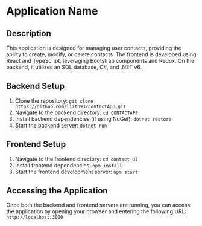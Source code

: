 # Application Name

## Description

This application is designed for managing user contacts, providing the ability to create, modify, or delete contacts. The frontend is developed using React and TypeScript, leveraging Bootstrap components and Redux. On the backend, it utilizes an SQL database, C#, and .NET v6.

## Backend Setup

1. Clone the repository: `git clone https://github.com/lizth93/ContactApp.git`
2. Navigate to the backend directory: `cd CONTACTAPP`
3. Install backend dependencies (if using NuGet): `dotnet restore`
4. Start the backend server: `dotnet run`

## Frontend Setup

1. Navigate to the frontend directory: `cd contact-UI`
2. Install frontend dependencies: `npm install`
3. Start the frontend development server: `npm start`

## Accessing the Application

Once both the backend and frontend servers are running, you can access the application by opening your browser and entering the following URL: `http://localhost:3000`
